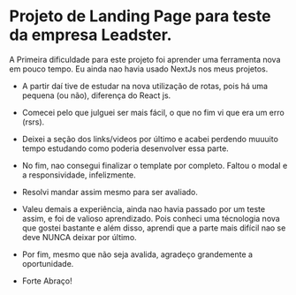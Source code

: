 # Projeto de Landing Page para teste da empresa Leadster.

A Primeira dificuldade para este projeto foi aprender uma ferramenta nova em pouco tempo. Eu ainda nao havia usado NextJs nos meus projetos.
  - A partir daí tive de estudar na nova utilização de rotas, pois há uma pequena (ou não), diferença do React js.
  - Comecei pelo que julguei ser mais fácil, o que no fim vi que era um erro (rsrs).
  - Deixei a seção dos links/videos por último e acabei perdendo muuuito tempo estudando como poderia desenvolver essa parte.
  - No fim, nao consegui finalizar o template por completo. Faltou o modal e a responsividade, infelizmente.
  - Resolvi mandar assim mesmo para ser avaliado.
  - Valeu demais a experiência, ainda nao havia passado por um teste assim, e foi de valioso aprendizado. Pois conheci uma técnologia nova que gostei bastante e além disso, aprendi que a parte mais difícil nao se deve NUNCA deixar por último.

  - Por fim, mesmo que não seja avalida, agradeço grandemente a oportunidade.

  - Forte Abraço!
